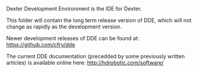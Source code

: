 Dexter Development Environment is the IDE for Dexter. 

This folder will contain the long term release version of DDE, which will not change as rapidly as the development version.

Newer development releases of DDE can be found at:<br>
https://github.com/cfry/dde

The current DDE documentation (precedded by some previously written articles) is available online here:
http://hdrobotic.com/software/
